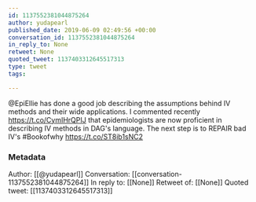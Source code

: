 ```yaml
---
id: 1137552381044875264
author: yudapearl
published_date: 2019-06-09 02:49:56 +00:00
conversation_id: 1137552381044875264
in_reply_to: None
retweet: None
quoted_tweet: 1137403312645517313
type: tweet
tags:

---
```


@EpiEllie has done a good job describing the assumptions behind IV methods and their wide applications. I commented recently https://t.co/CymIHrQPIJ that epidemiologists are now proficient in describing IV methods in DAG's language. The next step is to REPAIR bad IV's #Bookofwhy https://t.co/ST8ib1sNC2

### Metadata

Author: [[@yudapearl]]
Conversation: [[conversation-1137552381044875264]]
In reply to: [[None]]
Retweet of: [[None]]
Quoted tweet: [[1137403312645517313]]

